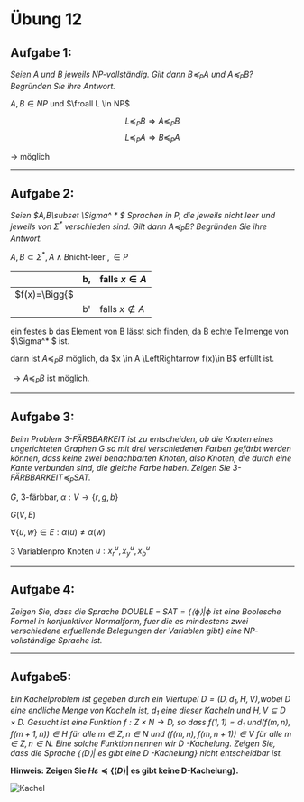 # Übung 12
## Aufgabe 1:
*Seien A und B jeweils NP-vollständig. Gilt dann $B \preceq_PA$ und $A\preceq_PB$? Begründen Sie ihre Antwort.*

$A,B\in NP$ und $\froall L \in NP$

$$L \preceq_PB \Rightarrow A \preceq_PB$$
$$ L \preceq_PA \Rightarrow B \preceq_PA$$

$\rightarrow$ möglich

---
## Aufgabe 2:
*Seien $A,B\subset \Sigma^ * $ Sprachen in P, die jeweils nicht leer und jeweils von $\Sigma^ *$ verschieden sind. Gilt dann $A\preceq_PB$? Begründen Sie ihre Antwort.*

$A,B \subset \Sigma^* , A \land B \text{nicht-leer } , \in P$

|               | b,   | falls $x\in A$ |
| ------------- | ---- | -------------- |
| $f(x)=\Bigg{$ |      |                |
|               | b'   | falls $x \notin A$ |

ein festes b das Element von B lässt sich finden, da B echte Teilmenge von $\Sigma^* $ ist.

dann ist $A \preceq_P B$ möglich, da $x \in A \LeftRightarrow f(x)\in B$ erfüllt ist.

$\rightarrow A \preceq_P B$ ist möglich.

---
## Aufgabe 3:
*Beim Problem 3-FÄRBBARKEIT ist zu entscheiden, ob die Knoten eines ungerichteten Graphen G so mit drei verschiedenen Farben gefärbt werden können, dass keine zwei benachbarten Knoten, also Knoten, die durch eine Kante verbunden sind, die gleiche Farbe haben.
Zeigen Sie 3-FÄRBBARKEIT$\preceq_P$SAT.*

$G$, 3-färbbar, $\alpha:V\rightarrow\{r,g,b\}$

$G(V,E)$

$\forall \{u,w\}\in E:\alpha(u)\neq \alpha(w)$

3 Variablenpro Knoten $u:x_r^u,x_y^u,x_b^u$

---
## Aufgabe 4:
*Zeigen Sie, dass die Sprache $DOUBLE-SAT = \{\langle \phi \rangle |\phi$ ist eine Boolesche Formel in konjunktiver Normalform, fuer die es mindestens zwei verschiedene erfuellende Belegungen der Variablen gibt} eine NP- vollständige Sprache ist.*

---
## Aufgabe5:
*Ein Kachelproblem ist gegeben durch ein Viertupel $D=(D,d_1,H,V)$,wobei D eine endliche Menge von Kacheln ist, $d_1$ eine dieser Kacheln und $H,V\subseteq D\times D$. Gesucht ist eine Funktion $f:Z\times N\rightarrow D$, so dass $f(1,1)=d_1$ und$(f(m,n),f(m+1,n))\in H$ für alle $m\in Z,n\in N$ und $(f(m,n),f(m,n+1))\in V$ für alle $m\in Z, n \in N$. Eine solche Funktion nennen wir D -Kachelung.
Zeigen Sie, dass die Sprache $\{\langle D \rangle | \text{ es gibt eine D -Kachelung}\}$ nicht entscheidbar ist.*

**Hinweis: Zeigen Sie $H\varepsilon \preceq \{\langle D\rangle | \text{ es gibt keine D-Kachelung}\}$.**

![Kachel](Kachel.png)
